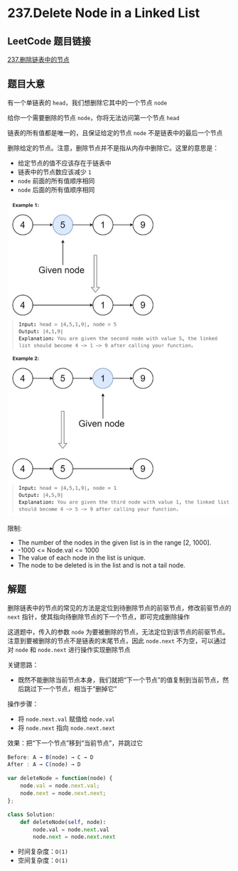 # 237.Delete Node in a Linked List

## LeetCode 题目链接

[237.删除链表中的节点](https://leetcode.cn/problems/delete-node-in-a-linked-list/)

## 题目大意

有一个单链表的 `head`，我们想删除它其中的一个节点 `node`

给你一个需要删除的节点 `node`，你将无法访问第一个节点  `head`

链表的所有值都是唯一的，且保证给定的节点 `node` 不是链表中的最后一个节点

删除给定的节点。注意，删除节点并不是指从内存中删除它。这里的意思是：
- 给定节点的值不应该存在于链表中
- 链表中的节点数应该减少 `1`
- `node` 前面的所有值顺序相同
- `node` 后面的所有值顺序相同
  
![alt text](https://github.com/donnapersonal/picx-images-hosting/raw/master/image.2rvazi76rn.webp)

限制:
- The number of the nodes in the given list is in the range [2, 1000].
- -1000 <= Node.val <= 1000
- The value of each node in the list is unique.
- The node to be deleted is in the list and is not a tail node.

## 解题

删除链表中的节点的常见的方法是定位到待删除节点的前驱节点，修改前驱节点的 `next` 指针，使其指向待删除节点的下一个节点，即可完成删除操作

这道题中，传入的参数 `node` 为要被删除的节点，无法定位到该节点的前驱节点。注意到要被删除的节点不是链表的末尾节点，因此 `node.next` 不为空，可以通过对 `node` 和 `node.next` 进行操作实现删除节点

关键思路：
- 既然不能删除当前节点本身，我们就把“下一个节点”的值复制到当前节点，然后跳过下一个节点，相当于“删掉它”

操作步骤：
- 将 `node.next.val` 赋值给 `node.val`
- 将 `node.next` 指向 `node.next.next`

效果：把“下一个节点”移到“当前节点”，并跳过它

```js
Before: A → B(node) → C → D
After : A → C(node) → D
```

```js
var deleteNode = function(node) {
    node.val = node.next.val;
    node.next = node.next.next;
};
```
```python
class Solution:
    def deleteNode(self, node):
        node.val = node.next.val
        node.next = node.next.next
```

- 时间复杂度：`O(1)`
- 空间复杂度：`O(1)`